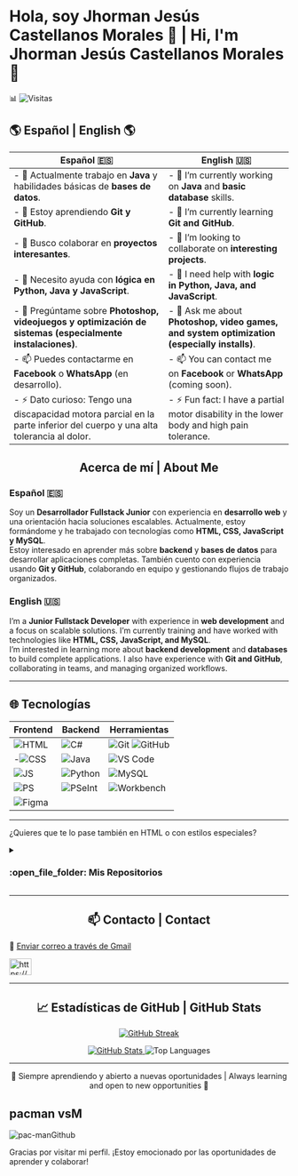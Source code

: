 # Hola, soy Jhorman Jesús Castellanos Morales 👋 | Hi, I'm Jhorman Jesús Castellanos Morales 👋

📊 ![Visitas](https://komarev.com/ghpvc/?username=Jhormancastella&style=flat)

## 🌎 Español | English 🌎

| Español 🇪🇸                                                                 | English 🇺🇸                                                                 |
|---------------------------------------------------------------------------|---------------------------------------------------------------------------|
| - 🔭 Actualmente trabajo en **Java** y habilidades básicas de **bases de datos**. | - 🔭 I’m currently working on **Java** and **basic database** skills.     |
| - 🌱 Estoy aprendiendo **Git y GitHub**.                                   | - 🌱 I’m currently learning **Git and GitHub**.                           |
| - 👯 Busco colaborar en **proyectos interesantes**.                        | - 👯 I’m looking to collaborate on **interesting projects**.              |
| - 🤔 Necesito ayuda con **lógica en Python, Java y JavaScript**.           | - 🤔 I need help with **logic in Python, Java, and JavaScript**.          |
| - 💬 Pregúntame sobre **Photoshop, videojuegos y optimización de sistemas (especialmente instalaciones)**. | - 💬 Ask me about **Photoshop, video games, and system optimization (especially installs)**. |
| - 📫 Puedes contactarme en **Facebook** o **WhatsApp** (en desarrollo).    | - 📫 You can contact me on **Facebook** or **WhatsApp** (coming soon).    |
| - ⚡ Dato curioso: Tengo una discapacidad motora parcial en la parte inferior del cuerpo y una alta tolerancia al dolor. | - ⚡ Fun fact: I have a partial motor disability in the lower body and high pain tolerance. |

<div align="center">
  <h2>Acerca de mí | About Me</h2>
</div>

### Español 🇪🇸

Soy un **Desarrollador Fullstack Junior** con experiencia en **desarrollo web** y una orientación hacia soluciones escalables. Actualmente, estoy formándome y he trabajado con tecnologías como **HTML, CSS, JavaScript y MySQL**.  
Estoy interesado en aprender más sobre **backend** y **bases de datos** para desarrollar aplicaciones completas. También cuento con experiencia usando **Git y GitHub**, colaborando en equipo y gestionando flujos de trabajo organizados.

### English 🇺🇸

I’m a **Junior Fullstack Developer** with experience in **web development** and a focus on scalable solutions. I’m currently training and have worked with technologies like **HTML, CSS, JavaScript, and MySQL**.  
I’m interested in learning more about **backend development** and **databases** to build complete applications. I also have experience with **Git and GitHub**, collaborating in teams, and managing organized workflows.

---

## 🌐 Tecnologías

| **Frontend**                                                                 | **Backend**                                                                 | **Herramientas**                                                             |         
|------------------------------------------------------------------------------|------------------------------------------------------------------------------|------------------------------------------------------------------------------|
| ![HTML](https://img.shields.io/badge/HTML-5-FF5733?logo=html5)        | ![C#](https://img.shields.io/badge/C%23-239120?logo=c-sharp&logoColor=white) |![Git](https://img.shields.io/badge/Git-F05032?logo=git&logoColor=white) ![GitHub](https://img.shields.io/badge/GitHub-181717?logo=github&logoColor=white) | 
| -![CSS](https://img.shields.io/badge/CSS-3-2965F1?logo=css3)            | ![Java](https://img.shields.io/badge/Java-17-007396?logo=java&logoColor=white) |![VS Code](https://img.shields.io/badge/VS%20Code-007ACC?logo=visualstudiocode&logoColor=white) | 
|![JS](https://img.shields.io/badge/JavaScript-ES6-F7DF1E?logo=javascript) |![Python](https://img.shields.io/badge/Python-3.11-3776AB?logo=python&logoColor=white) |![MySQL](https://img.shields.io/badge/MySQL-8.0-4479A1?logo=mysql)   |
|![PS](https://img.shields.io/badge/Photoshop-CC-31A8FF?logo=adobe-photoshop) |![PSeInt](https://img.shields.io/badge/PSeInt-Algorithm-00B0F0?logo=pseint) |![Workbench](https://img.shields.io/badge/MySQL%20Workbench-4479A1?logo=mysql&logoColor=white) | 
|![Figma](https://img.shields.io/badge/Figma-Design-F24E1E?logo=figma) |                                                                              |

---

¿Quieres que te lo pase también en HTML o con estilos especiales?																				
<details>
  <summary>
    <h3> :open_file_folder: Mis Repositorios </h3>
  </summary>

  ----
  <div>
    <p align="center">
      <a href="https://github.com/Jhormancastella/CalsadosTibu-pendiente-">
        <img src="https://github-readme-stats.vercel.app/api/pin/?username=Jhormancastella&repo=CalsadosTibu-pendiente-&theme=tokyonight" alt="Proyecto de sistema para gestión de calzados en Tibú" />
      </a>
      <a href="https://github.com/Jhormancastella/TrabajoPython_-jhormanjesuscastellanosmorales">
        <img src="https://github-readme-stats.vercel.app/api/pin/?username=Jhormancastella&repo=TrabajoPython_-jhormanjesuscastellanosmorales&theme=tokyonight" alt="Ejercicios prácticos y proyectos en Python" />
      </a>
      <a href="https://github.com/Jhormancastella/-Proyecto_Git_castellanos-jhorman-perez-jeisson">
        <img src="https://github-readme-stats.vercel.app/api/pin/?username=Jhormancastella&repo=-Proyecto_Git_castellanos-jhorman-perez-jeisson&theme=tokyonight" alt="Proyecto colaborativo en Git para aprendizaje de control de versiones" />
      </a>
      <a href="https://github.com/Jhormancastella/viaja-por-Colombia">
        <img src="https://github-readme-stats.vercel.app/api/pin/?username=Jhormancastella&repo=viaja-por-Colombia&theme=tokyonight" alt="Página web sobre turismo en Colombia" />
      </a>
    </p>
  </div>
</details>


---

<div align="center">
  <h2>📫 Contacto | Contact</h2>
</div>

📧 [Enviar correo a través de Gmail](https://mail.google.com/mail/?view=cm&fs=1&to=jesusjhorman123@gmail.com)
  
<p align="left">
<a href="https://linkedin.com/in/https://www.linkedin.com/in/jhorman-jesus-castellanos-morales-245b97261/" target="blank"><img align="center" src="https://raw.githubusercontent.com/rahuldkjain/github-profile-readme-generator/master/src/images/icons/Social/linked-in-alt.svg" alt="https://www.linkedin.com/in/jhorman-jesus-castellanos-morales-245b97261/" height="30" width="40" /></a>
</p>

---

<div align="center">
  <h2>📈 Estadísticas de GitHub | GitHub Stats</h2>
</div>

<p align="center">
  <a href="https://git.io/streak-stats">
    <img src="https://streak-stats.demolab.com?user=Jhormancastella&theme=dark&hide_border=true&locale=es&exclude_days=Tue" alt="GitHub Streak" />
  </a>
</p>

<p align="center">
  <a href="https://github.com/anuraghazra/github-readme-stats">
    <img src="https://github-readme-stats.vercel.app/api?username=Jhormancastella&show_icons=true&locale=es&theme=tokyonight" alt="GitHub Stats" />
  </a>
  <img src="https://github-readme-stats.vercel.app/api/top-langs/?username=Jhormancastella&layout=compact&theme=tokyonight" alt="Top Languages" />
</p>

---

<div align="center">
  <p>🌱 Siempre aprendiendo y abierto a nuevas oportunidades | Always learning and open to new opportunities 🌱</p>
</div>

## pacman vsM
![pac-manGithub](https://github.com/user-attachments/assets/94cba98b-42ff-4499-875e-30e8f29e8a3a)

Gracias por visitar mi perfil. ¡Estoy emocionado por las oportunidades de aprender y colaborar!
</p>
